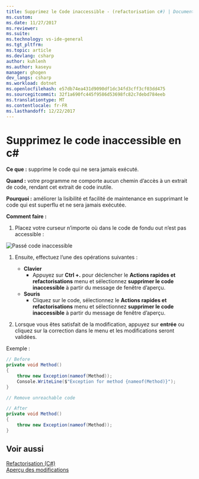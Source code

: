 ```yaml
---
title: Supprimez le Code inaccessible - (refactorisation c#) | Documents Microsoft
ms.custom: 
ms.date: 11/27/2017
ms.reviewer: 
ms.suite: 
ms.technology: vs-ide-general
ms.tgt_pltfrm: 
ms.topic: article
ms.devlang: csharp
author: kuhlenh
ms.author: kaseyu
manager: ghogen
dev_langs: csharp
ms.workload: dotnet
ms.openlocfilehash: e57db74ea431d9090df1dc34fd3cff3cf03dd475
ms.sourcegitcommit: 32f1a690fc445f9586d53698fc82c7debd784eeb
ms.translationtype: MT
ms.contentlocale: fr-FR
ms.lasthandoff: 12/22/2017
---
```

# <a name="remove-unreachable-code-in-c"></a>Supprimez le code inaccessible en c# #
**Ce que :** supprime le code qui ne sera jamais exécuté.

**Quand :** votre programme ne comporte aucun chemin d’accès à un extrait de code, rendant cet extrait de code inutile.

**Pourquoi :** améliorer la lisibilité et facilité de maintenance en supprimant le code qui est superflu et ne sera jamais exécutée.

**Comment faire :**

1. Placez votre curseur n’importe où dans le code de fondu out n’est pas accessible :

![Passé code inaccessible](media/unreachablecode_faded.png)  

1. Ensuite, effectuez l’une des opérations suivantes :
   * **Clavier**
     * Appuyez sur **Ctrl +.** pour déclencher le **Actions rapides et refactorisations** menu et sélectionnez **supprimer le code inaccessible** à partir du message de fenêtre d’aperçu.
   * **Souris**
     * Cliquez sur le code, sélectionnez le **Actions rapides et refactorisations** menu et sélectionnez **supprimer le code inaccessible** à partir du message de fenêtre d’aperçu.

1. Lorsque vous êtes satisfait de la modification, appuyez sur **entrée** ou cliquez sur la correction dans le menu et les modifications seront validées.

Exemple :
```csharp
// Before
private void Method()
{
    throw new Exception(nameof(Method));
    Console.WriteLine($"Exception for method {nameof(Method)}");
}

// Remove unreachable code

// After
private void Method()
{
    throw new Exception(nameof(Method));
}
```

## <a name="see-also"></a>Voir aussi  
[Refactorisation (C#)](../refactoring-csharp.md)  
[Aperçu des modifications](../../ide/preview-changes.md)